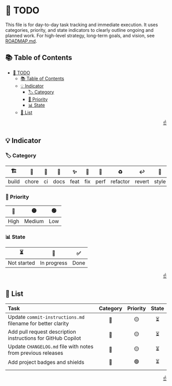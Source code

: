 <!-- markdownlint-disable MD033 MD041 -->

<a id="top"></a>

# 📝 TODO

This file is for day-to-day task tracking and immediate execution. It uses categories, priority, and state indicators to clearly outline ongoing and planned work. For high-level strategy, long-term goals, and vision, see [ROADMAP.md](ROADMAP.md).

## 📚 Table of Contents

- [📝 TODO](#-todo)
  - [📚 Table of Contents](#-table-of-contents)
  - [💡 Indicator](#-indicator)
    - [🏷️ Category](#️-category)
    - [🚨 Priority](#-priority)
    - [📊 State](#-state)
  - [📝 List](#-list)

<p align="right"><a href="#top">☝️</a></p>

## 💡 Indicator

### 🏷️ Category

|   🏗️   |   🔧   |   👷   |   📝   |   ✨   |   🐛   |   🚀   |    ♻️     |   ↩️    |   🎨   |   ✅   |
| :---: | :---: | :---: | :---: | :---: | :---: | :---: | :------: | :----: | :---: | :---: |
| build | chore |  ci   | docs  | feat  |  fix  | perf  | refactor | revert | style | test  |

### 🚨 Priority

|   🔴   |   🟡    |   🟢   |
| :---: | :----: | :---: |
| High  | Medium |  Low  |

### 📊 State

|      ⏳      |      🔄      |   ✅   |
| :---------: | :---------: | :---: |
| Not started | In progress | Done  |

<p align="right"><a href="#top">☝️</a></p>

## 📝 List

| **Task**                                                     | **Category** | **Priority** | **State** |
| :----------------------------------------------------------- | :----------: | :----------: | :-------: |
| Update `commit-instructions.md` filename for better clarity  |      🔧       |      🟡       |     ⏳     |
| Add pull request description instructions for GitHub Copilot |      🔧       |      🟡       |     ⏳     |
| Update `CHANGELOG.md` file with notes from previous releases |      📝       |      🟡       |     ⏳     |
| Add project badges and shields                               |      📝       |      🟢       |     ⏳     |
|                                                              |              |              |           |

<p align="right"><a href="#top">☝️</a></p>
